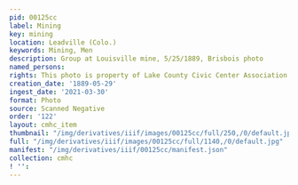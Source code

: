 ```yaml
---
pid: 00125cc
label: Mining
key: mining
location: Leadville (Colo.)
keywords: Mining, Men
description: Group at Louisville mine, 5/25/1889, Brisbois photo
named_persons: 
rights: This photo is property of Lake County Civic Center Association.
creation_date: '1889-05-29'
ingest_date: '2021-03-30'
format: Photo
source: Scanned Negative
order: '122'
layout: cmhc_item
thumbnail: "/img/derivatives/iiif/images/00125cc/full/250,/0/default.jpg"
full: "/img/derivatives/iiif/images/00125cc/full/1140,/0/default.jpg"
manifest: "/img/derivatives/iiif/00125cc/manifest.json"
collection: cmhc
! '': 
---
```

